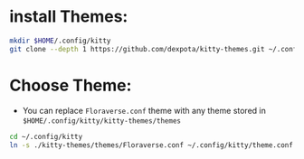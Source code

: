 # install Themes:

``` sh
mkdir $HOME/.config/kitty
git clone --depth 1 https://github.com/dexpota/kitty-themes.git ~/.config/kitty/kitty-themes
```
# Choose Theme:
- You can replace ```Floraverse.conf``` theme with any theme stored in ```$HOME/.config/kitty/kitty-themes/themes```
``` sh
cd ~/.config/kitty
ln -s ./kitty-themes/themes/Floraverse.conf ~/.config/kitty/theme.conf
```
